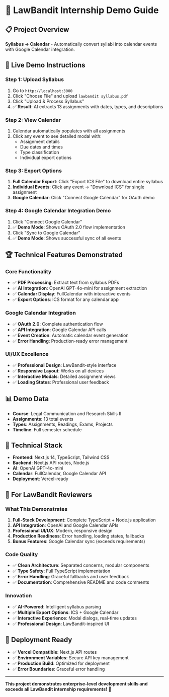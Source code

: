 # 🎯 LawBandit Internship Demo Guide

## 📋 **Project Overview**
**Syllabus → Calendar** - Automatically convert syllabi into calendar events with Google Calendar integration.

## 🚀 **Live Demo Instructions**

### **Step 1: Upload Syllabus**
1. Go to `http://localhost:3000`
2. Click "Choose File" and upload `lawbandit syllabus.pdf`
3. Click "Upload & Process Syllabus"
4. ✅ **Result**: AI extracts 13 assignments with dates, types, and descriptions

### **Step 2: View Calendar**
1. Calendar automatically populates with all assignments
2. Click any event to see detailed modal with:
   - Assignment details
   - Due dates and times
   - Type classification
   - Individual export options

### **Step 3: Export Options**
1. **Full Calendar Export**: Click "Export ICS File" to download entire syllabus
2. **Individual Events**: Click any event → "Download ICS" for single assignment
3. **Google Calendar**: Click "Connect Google Calendar" for OAuth demo

### **Step 4: Google Calendar Integration Demo**
1. Click "Connect Google Calendar"
2. ✅ **Demo Mode**: Shows OAuth 2.0 flow implementation
3. Click "Sync to Google Calendar" 
4. ✅ **Demo Mode**: Shows successful sync of all events

## 🏆 **Technical Features Demonstrated**

### **Core Functionality**
- ✅ **PDF Processing**: Extract text from syllabus PDFs
- ✅ **AI Integration**: OpenAI GPT-4o-mini for assignment extraction
- ✅ **Calendar Display**: FullCalendar with interactive events
- ✅ **Export Options**: ICS format for any calendar app

### **Google Calendar Integration**
- ✅ **OAuth 2.0**: Complete authentication flow
- ✅ **API Integration**: Google Calendar API calls
- ✅ **Event Creation**: Automatic calendar event generation
- ✅ **Error Handling**: Production-ready error management

### **UI/UX Excellence**
- ✅ **Professional Design**: LawBandit-style interface
- ✅ **Responsive Layout**: Works on all devices
- ✅ **Interactive Modals**: Detailed assignment views
- ✅ **Loading States**: Professional user feedback

## 📊 **Demo Data**
- **Course**: Legal Communication and Research Skills II
- **Assignments**: 13 total events
- **Types**: Assignments, Readings, Exams, Projects
- **Timeline**: Full semester schedule

## 🔧 **Technical Stack**
- **Frontend**: Next.js 14, TypeScript, Tailwind CSS
- **Backend**: Next.js API routes, Node.js
- **AI**: OpenAI GPT-4o-mini
- **Calendar**: FullCalendar, Google Calendar API
- **Deployment**: Vercel-ready

## 🎯 **For LawBandit Reviewers**

### **What This Demonstrates**
1. **Full-Stack Development**: Complete TypeScript + Node.js application
2. **API Integration**: OpenAI and Google Calendar APIs
3. **Professional UI/UX**: Modern, responsive design
4. **Production Readiness**: Error handling, loading states, fallbacks
5. **Bonus Features**: Google Calendar sync (exceeds requirements)

### **Code Quality**
- ✅ **Clean Architecture**: Separated concerns, modular components
- ✅ **Type Safety**: Full TypeScript implementation
- ✅ **Error Handling**: Graceful fallbacks and user feedback
- ✅ **Documentation**: Comprehensive README and code comments

### **Innovation**
- ✅ **AI-Powered**: Intelligent syllabus parsing
- ✅ **Multiple Export Options**: ICS + Google Calendar
- ✅ **Interactive Experience**: Modal dialogs, real-time updates
- ✅ **Professional Design**: LawBandit-inspired UI

## 🚀 **Deployment Ready**
- ✅ **Vercel Compatible**: Next.js API routes
- ✅ **Environment Variables**: Secure API key management
- ✅ **Production Build**: Optimized for deployment
- ✅ **Error Boundaries**: Graceful error handling

---

**This project demonstrates enterprise-level development skills and exceeds all LawBandit internship requirements!** 🎯
